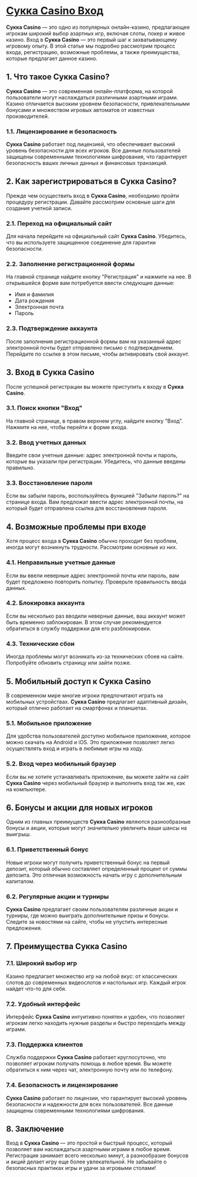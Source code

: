 # [Сукка Casino Вход](https://s-four-way.com?source=jud\&pid=30697)

**Сукка Casino** — это одно из популярных онлайн-казино, предлагающее игрокам широкий выбор азартных игр, включая слоты, покер и живое казино. Вход в **Сукка Casino** — это первый шаг к захватывающему игровому опыту. В этой статье мы подробно рассмотрим процесс входа, регистрацию, возможные проблемы, а также преимущества, которые предлагает данное казино.

## 1. Что такое Сукка Casino?

**Сукка Casino** — это современная онлайн-платформа, на которой пользователи могут наслаждаться различными азартными играми. Казино отличается высоким уровнем безопасности, привлекательными бонусами и множеством игровых автоматов от известных производителей.

### 1.1. Лицензирование и безопасность

**Сукка Casino** работает под лицензией, что обеспечивает высокий уровень безопасности для всех игроков. Все данные пользователей защищены современными технологиями шифрования, что гарантирует безопасность ваших личных данных и финансовых транзакций.

## 2. Как зарегистрироваться в Сукка Casino?

Прежде чем осуществить вход в **Сукка Casino**, необходимо пройти процедуру регистрации. Давайте рассмотрим основные шаги для создания учетной записи.

### 2.1. Переход на официальный сайт

Для начала перейдите на официальный сайт **Сукка Casino**. Убедитесь, что вы используете защищенное соединение для гарантии безопасности.

### 2.2. Заполнение регистрационной формы

На главной странице найдите кнопку "Регистрация" и нажмите на нее. В открывшейся форме вам потребуется ввести следующие данные:

* Имя и фамилия
* Дата рождения
* Электронная почта
* Пароль

### 2.3. Подтверждение аккаунта

После заполнения регистрационной формы вам на указанный адрес электронной почты будет отправлено письмо с подтверждением. Перейдите по ссылке в этом письме, чтобы активировать свой аккаунт.

## 3. Вход в Сукка Casino

После успешной регистрации вы можете приступить к входу в **Сукка Casino**.

### 3.1. Поиск кнопки "Вход"

На главной странице, в правом верхнем углу, найдите кнопку "Вход". Нажмите на нее, чтобы перейти к форме входа.

### 3.2. Ввод учетных данных

Введите свои учетные данные: адрес электронной почты и пароль, которые вы указали при регистрации. Убедитесь, что данные введены правильно.

### 3.3. Восстановление пароля

Если вы забыли пароль, воспользуйтесь функцией "Забыли пароль?" на странице входа. Вам предложат ввести адрес электронной почты, на который будет отправлена ссылка для восстановления пароля.

## 4. Возможные проблемы при входе

Хотя процесс входа в **Сукка Casino** обычно проходит без проблем, иногда могут возникнуть трудности. Рассмотрим основные из них.

### 4.1. Неправильные учетные данные

Если вы ввели неверные адрес электронной почты или пароль, вам будет предложено повторить попытку. Проверьте правильность ввода данных.

### 4.2. Блокировка аккаунта

Если вы несколько раз вводили неверные данные, ваш аккаунт может быть временно заблокирован. В этом случае рекомендуется обратиться в службу поддержки для его разблокировки.

### 4.3. Технические сбои

Иногда проблемы могут возникать из-за технических сбоев на сайте. Попробуйте обновить страницу или зайти позже.

## 5. Мобильный доступ к Сукка Casino

В современном мире многие игроки предпочитают играть на мобильных устройствах. **Сукка Casino** предлагает адаптивный дизайн, который отлично работает на смартфонах и планшетах.

### 5.1. Мобильное приложение

Для удобства пользователей доступно мобильное приложение, которое можно скачать на Android и iOS. Это приложение позволяет легко осуществлять вход и играть в любимые игры на ходу.

### 5.2. Вход через мобильный браузер

Если вы не хотите устанавливать приложение, вы можете зайти на сайт **Сукка Casino** через мобильный браузер и выполнить вход так же, как на компьютере.

## 6. Бонусы и акции для новых игроков

Одним из главных преимуществ **Сукка Casino** являются разнообразные бонусы и акции, которые могут значительно увеличить ваши шансы на выигрыш.

### 6.1. Приветственный бонус

Новые игроки могут получить приветственный бонус на первый депозит, который обычно составляет определенный процент от суммы депозита. Это отличная возможность начать игру с дополнительным капиталом.

### 6.2. Регулярные акции и турниры

**Сукка Casino** предлагает своим пользователям различные акции и турниры, где можно выиграть дополнительные призы и бонусы. Следите за новостями на сайте, чтобы не упустить интересные предложения.

## 7. Преимущества Сукка Casino

### 7.1. Широкий выбор игр

Казино предлагает множество игр на любой вкус: от классических слотов до современных видеослотов и настольных игр. Каждый игрок найдет что-то для себя.

### 7.2. Удобный интерфейс

Интерфейс **Сукка Casino** интуитивно понятен и удобен, что позволяет игрокам легко находить нужные разделы и быстро переходить между играми.

### 7.3. Поддержка клиентов

Служба поддержки **Сукка Casino** работает круглосуточно, что позволяет игрокам получать помощь в любое время. Вы можете обратиться к ним через чат, электронную почту или по телефону.

### 7.4. Безопасность и лицензирование

**Сукка Casino** работает по лицензии, что гарантирует высокий уровень безопасности и надежности для всех пользователей. Все данные защищены современными технологиями шифрования.

## 8. Заключение

Вход в **Сукка Casino** — это простой и быстрый процесс, который позволяет вам наслаждаться азартными играми в любое время. Регистрация занимает всего несколько минут, а разнообразие бонусов и акций делает игру еще более увлекательной. Не забывайте о безопасных практиках игры и удачи за игровыми столами!

